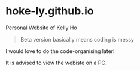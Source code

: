 # hoke-ly.github.io
Personal Website of Kelly Ho

> Beta version basically means coding is messy

I would love to do the code-organising later!

It is advised to view the webiste on a PC.
